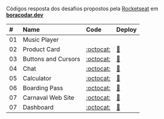 Códigos resposta dos desafios propostos pela [Rocketseat](https://www.rocketseat.com.br/) em **[boracodar.dev](https://boracodar.dev/)**

| #   | Name                | Code                                                                                               | Deploy                                                                                          |
| :-- | :------------------ | :------------------------------------------------------------------------------------------------- | :---------------------------------------------------------------------------------------------- |
| 01  | Music Player        | []()                                                                                               | []()                                                                                            |
| 02  | Product Card        | [:octocat:](https://github.com/rafaelreisramos/boracodar.dev/tree/main/02_product-card)            | [:checkered_flag:](https://rafaelreisramos.github.io/boracodar.dev/02_product-card/)            |
| 03  | Buttons and Cursors | [:octocat:](https://github.com/rafaelreisramos/boracodar.dev/tree/main/03_button-docs)             | [:checkered_flag:](https://rafaelreisramos.github.io/boracodar.dev/03_button-docs/)             |
| 04  | Chat                | [:octocat:](https://github.com/rafaelreisramos/boracodar.dev/tree/main/desafio-04_chat)            | [:checkered_flag:](https://rafaelreisramos.github.io/boracodar.dev/desafio-04_chat/)            |
| 05  | Calculator          | [:octocat:](https://github.com/rafaelreisramos/boracodar.dev/tree/main/desafio-05_calculator)      | [:checkered_flag:](https://rafaelreisramos.github.io/boracodar.dev/desafio-05_calculator/)      |
| 06  | Boarding Pass       | [:octocat:](https://github.com/rafaelreisramos/boracodar.dev/tree/main/desafio-06_boarding-pass)   | [:checkered_flag:](https://rafaelreisramos.github.io/boracodar.dev/desafio-06_boarding-pass/)   |
| 07  | Carnaval Web Site   | [:octocat:](https://github.com/rafaelreisramos/boracodar.dev/tree/main/desafio-07_find-your-block) | [:checkered_flag:](https://rafaelreisramos.github.io/boracodar.dev/desafio-07_find-your-block/) |
| 07  | Dashboard           | [:octocat:](https://github.com/rafaelreisramos/boracodar.dev/tree/main/08_dashboard)               | [:checkered_flag:](https://rafaelreisramos.github.io/boracodar.dev/08_dashboard/)               |
